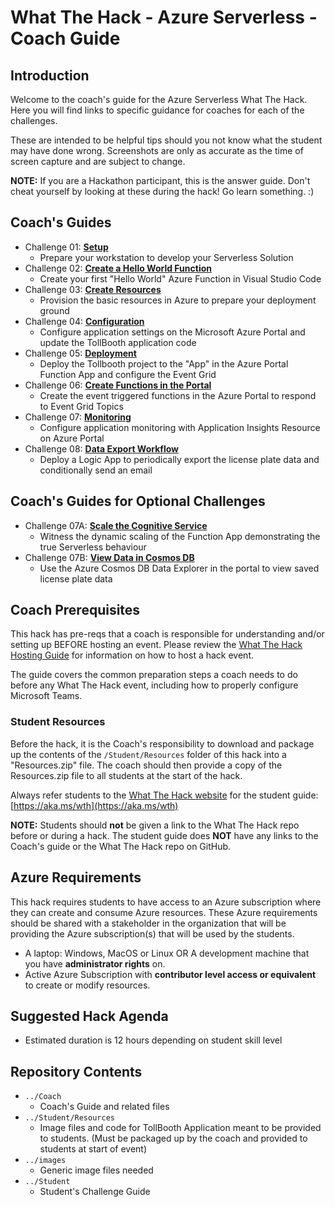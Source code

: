 # What The Hack - Azure Serverless - Coach Guide

## Introduction

Welcome to the coach's guide for the Azure Serverless What The Hack. Here you will find links to specific guidance for coaches for each of the challenges.

These are intended to be helpful tips should you not know what the student may have done wrong.  Screenshots are only as accurate as the time of screen capture and are subject to change.

<!--
This hack includes an optional [lecture presentation](Lectures.pptx) that features short presentations to introduce key topics associated with each challenge. It is recommended that the host present each short presentation before attendees kick off that challenge.
-->

**NOTE:** If you are a Hackathon participant, this is the answer guide. Don't cheat yourself by looking at these during the hack! Go learn something. :)

## Coach's Guides

- Challenge 01: **[Setup](./Solution-01.md)**
	 - Prepare your workstation to develop your Serverless Solution
- Challenge 02: **[Create a Hello World Function](./Solution-02.md)**
	 - Create your first "Hello World" Azure Function in Visual Studio Code
- Challenge 03: **[Create Resources](./Solution-03.md)**
	 - Provision the basic resources in Azure to prepare your deployment ground
- Challenge 04: **[Configuration](./Solution-04.md)**
	 - Configure application settings on the Microsoft Azure Portal and update the TollBooth application code
- Challenge 05: **[Deployment](./Solution-05.md)**
	 - Deploy the Tollbooth project to the "App" in the Azure Portal Function App and configure the Event Grid
- Challenge 06: **[Create Functions in the Portal](./Solution-06.md)**
	 - Create the event triggered functions in the Azure Portal to respond to Event Grid Topics
- Challenge 07: **[Monitoring](./Solution-07.md)**
	 - Configure application monitoring with Application Insights Resource on Azure Portal
- Challenge 08: **[Data Export Workflow](./Solution-08.md)**
	 - Deploy a Logic App to periodically export the license plate data and conditionally send an email

## Coach's Guides for Optional Challenges
- Challenge 07A: **[Scale the Cognitive Service](./Solution-07A.md)**
	 - Witness the dynamic scaling of the Function App demonstrating the true Serverless behaviour
- Challenge 07B: **[View Data in Cosmos DB](./Solution-07B.md)**
	 - Use the Azure Cosmos DB Data Explorer in the portal to view saved license plate data

## Coach Prerequisites

This hack has pre-reqs that a coach is responsible for understanding and/or setting up BEFORE hosting an event. Please review the [What The Hack Hosting Guide](https://aka.ms/wthhost) for information on how to host a hack event.

The guide covers the common preparation steps a coach needs to do before any What The Hack event, including how to properly configure Microsoft Teams.

### Student Resources

Before the hack, it is the Coach's responsibility to download and package up the contents of the `/Student/Resources` folder of this hack into a "Resources.zip" file. The coach should then provide a copy of the Resources.zip file to all students at the start of the hack.

Always refer students to the [What The Hack website](https://aka.ms/wth) for the student guide: [https://aka.ms/wth](https://aka.ms/wth)

**NOTE:** Students should **not** be given a link to the What The Hack repo before or during a hack. The student guide does **NOT** have any links to the Coach's guide or the What The Hack repo on GitHub.

## Azure Requirements

This hack requires students to have access to an Azure subscription where they can create and consume Azure resources. These Azure requirements should be shared with a stakeholder in the organization that will be providing the Azure subscription(s) that will be used by the students.

- A laptop: Windows, MacOS or Linux OR A development machine that you have **administrator rights** on.
- Active Azure Subscription with **contributor level access or equivalent** to create or modify resources.

## Suggested Hack Agenda

- Estimated duration is 12 hours depending on student skill level

## Repository Contents

- `../Coach`
  - Coach's Guide and related files
- `../Student/Resources`
  - Image files and code for TollBooth Application meant to be provided to students.
  (Must be packaged up by the coach and provided to students at start of event)
- `../images`
  - Generic image files needed
- `../Student`
  - Student's Challenge Guide